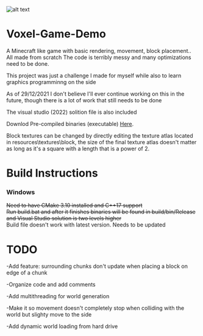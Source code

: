 ![alt text](https://i.imgur.com/XNCulVE.png)

# Voxel-Game-Demo
 A Minecraft like game with basic rendering, movement, block placement.. All made from scratch
 The code is terribly messy and many optimizations need to be done.  
   
 This project was just a challenge I made for myself while also to learn graphics programminng on the side
   
     
 As of 29/12/2021 I don't believe I'll ever continue working on this in the future, though there is a lot of work that still needs to be done
   
   
 The visual studio (2022) solition file is also included
 
 Downlod Pre-compiled binaries (executable) [Here](https://github.com/aaron-nuy/Voxel-Game-Demo/releases/tag/v0.3.0_Alpha).
 
 Block textures can be changed by directly editing the texture atlas located in resources\textures\block, the size of the final texture atlas doesn't matter as long as it's a square with a length that is a power of 2.
 
# Build Instructions
 ### Windows
  ~~Need to have CMake 3.10 installed and C++17 support<br/>
  Run build.bat and after it finishes binaries will be found in build/bin/Release and Visual Studio solution is two levels higher~~  
  Build file doesn't work with latest version. Needs to be updated

 
# TODO
 -Add feature: surrounding chunks don't update when placing a block on edge of a chunk
  
 
 -Organize code and add comments
 
 
 -Add multithreading for world generation
 
 
 -Make it so movement doesn't completely stop when colliding with the world but slighty move to the side
 
 
 -Add dynamic world loading from hard drive
 
 
 

